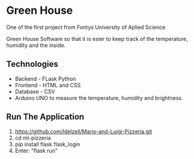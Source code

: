 # Green House

One of the first project from Fontys University of Aplied Science 

Green House Software so that it is esier to keep track of the temperature, humidity and the inside.


## Technologies

 * Backend - FLask Python
 * Frontend - HTML and CSS
 * Database - CSV 
 * Arduino UNO to measure the temperature, humidity and brightness.


## Run The Application 

  1. https://github.com/ldelzell/Mario-and-Luigi-Pizzeria.git
  2. cd ml-pizzeria
  3. pip install flask flask_login
  4. Enter: "flask run"
